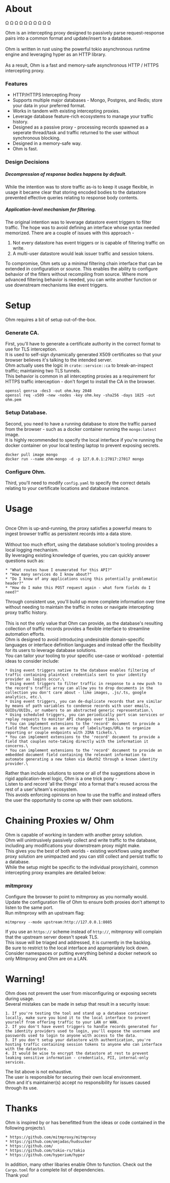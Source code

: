 # About

Ω Ω Ω Ω Ω Ω Ω Ω Ω Ω

Ohm is an intercepting proxy designed to passively parse request-response pairs into a common format and update/insert to a database.\
\
Ohm is written in rust using the powerful tokio asynchronous runtime engine and leveraging hyper as an HTTP library.\
\
As a result, Ohm is a fast and memory-safe asynchronous HTTP / HTTPS intercepting proxy.

### Features

- HTTP/HTTPS Intercepting Proxy
- Supports multiple major databases - Mongo, Postgres, and Redis; store your data in your preferred format.
- Works in tandem with existing intercepting proxies.
- Leverage database feature-rich ecosystems to manage your traffic history.
- Designed as a passive proxy - processing records spawned as a seperate thread/task and traffic returned to the user without synchronous blocking.
- Designed in a memory-safe way.
- Ohm is fast.

### Design Decisions

##### Decompression of response bodies happens by default.
While the intention was to store traffic as-is to keep it usage flexible,
in usage it became clear that storing encoded bodies to the datastore
prevented effective queries relating to response body contents.

##### Application-level mechanism for filtering.
The original intention was to leverage datastore event triggers to filter traffic.
The hope was to avoid defining an interface whose syntax needed memorized.
There are a couple of issues with this approach -
1. Not every datastore has event triggers or is capable of filtering traffic on write.
2. A multi-user datastore would leak issuer traffic and session tokens.

To compromise, Ohm sets up a minimal filtering chain interface that can be extended in configuration or source.
This enables the ability to configure behavior of the filters without recompiling from source.
Where more advanced filtering behavior is needed, you can write another function or use downstream mechanisms like event triggers.

# Setup

Ohm requires a bit of setup out-of-the-box.

### Generate CA.

First, you'll have to generate a certificate authority in the correct format to use for TLS interception.\
It is used to self-sign dynamically generated X509 certificates so that your browser believes it's talking to the intended server.\
Ohm actually uses the logic in `crate::service::ca` to break-an-inspect traffic; maintaining two TLS tunnels.\
This behavior is common in all intercepting proxies as a requirement for HTTPS traffic interception - don't forget to install the CA in the browser.

```
openssl genrsa -des3 -out ohm.key 2048
openssl req -x509 -new -nodes -key ohm.key -sha256 -days 1825 -out ohm.pem
```

### Setup Database.

Second, you need to have a running database to store the traffic parsed from the browser - such as a docker container running the `mongo:latest` image.\
It is highly recommended to specify the local interface if you're running the docker container on your local testing laptop to prevent exposing secrets.

```
docker pull image mongo
docker run --name ohm-mongo -d -p 127.0.0.1:27017:27017 mongo
```

### Configure Ohm.

Third, you'll need to modify `config.yaml` to specify the correct details relating to your certificate locations and database instance.

# Usage
\
Once Ohm is up-and-running, the proxy satisfies a powerful means to ingest browser traffic as persistent records into a data store.\
\
Without too much effort, using the database solution's tooling provides a local logging mechanism.\
By leveraging existing knowledge of queries, you can quickly answer questions such as:

    * "What routes have I enumerated for this API?"
    * "How many services do I know about?"
    * "Do I know of any applications using this potentially problematic header?"
    * "How do I make this POST request again - what form fields do I need?"

Through consistent use, you'll build up more complete information over time without needing to maintain the traffic in notes or navigate intercepting proxy traffic history.\
\
This is not the only value that Ohm can provide, as the database's resulting collection of traffic records provides a flexible interface to streamline automation efforts.\
Ohm is designed to avoid introducing undesirable domain-specific languages or interface definition languages and instead offer the flexibility for its users to leverage database solutions.\
You can tailor your tooling to your specific use-case or workload - potential ideas to consider include:

    * Using event triggers native to the database enables filtering of traffic containing plaintext credentials sent to your identity provider as logins occur.\
    * Using event triggers to filter traffic in response to a new push to the record's traffic array can allow you to drop documents in the collection you don't care about - like images, .js/.ts, google analytics, etc.\
    * Using event triggers, you can de-duplicate records that are similar by means of path variables to condense records with user emails, GUIDs/UUIDs, or numbers to an abstracted generic representation.\
    * Using scheduled triggers, you can periodically port scan services or replay requests to monitor API changes over time.\
    * You can implement extensions to the 'record' document to provide a field that functions as an array of labels/tags/URLs to organize reporting or couple endpoints with JIRA tickets.\
    * You can implement extensions to the 'record' document to provide a field that couples note-taking directly with the information it concerns.\
    * You can implement extensions to the 'record' document to provide an embedded document field containing the relevant information to automate generating a new token via OAuth2 through a known identity provider.\

Rather than include solutions to some or all of the suggestions above in rigid application-level logic, Ohm is a one trick pony -\
Listen to and record 'all the things' into a format that's reused across the rest of a user's/team's ecosystem.\
This avoids enforcing opinions on how to use the traffic and instead offers the user the opportunity to come up with their own solutions.

# Chaining Proxies w/ Ohm

Ohm is capable of working in tandem with another proxy solution.\
Ohm will unintrusively passively collect and write traffic to the database, including any modifications your downstream proxy might make.\
This gives you the best of both worlds - existing workflows using another proxy solution are unimpacted and you can still collect and persist traffic to a database.\
While the setup might be specific to the individual proxy(chain), common intercepting proxy examples are detailed below:

### mitmproxy

Configure the browser to point to mitmproxy as you normally would.\
Update the configuration file of Ohm to ensure both proxies don't attempt to listen to the same port.\
Run mitmproxy with an upstream flag:

```
mitmproxy --mode upstream:http://127.0.0.1:8085
```

If you use an `https://` scheme instead of `http://`, mitmproxy will complain that the upstream server doesn't speak TLS.\
This issue will be triaged and addressed, it is currently in the backlog.\
Be sure to restrict to the local interface and appropriately lock down.\
Consider namespaces or putting everything behind a docker network so only Mitmproxy and Ohm are on a LAN.

# Warning!

Ohm does not prevent the user from misconfiguring or exposing secrets during usage.\
Several mistakes can be made in setup that result in a security issue:

    1. If you're testing the tool and stand up a database container locally, make sure you bind it to the local interface to prevent yourself from offering traffic to your LAN or WAN.
    2. If you don't have event triggers to handle records generated for the identity providers used to login, you'll expose the username and passwords used to login to anyone with access to the data.
    3. If you don't setup your datastore with authentication, you're hosting traffic containing session tokens to anyone who can interface with the datastore.
    4. It would be wise to encrypt the datastore at rest to prevent leaking sensitive information - credentials, PII, internal-only services.

The list above is not exhaustive.\
The user is responsible for securing their own local environment.\
Ohm and it's maintainer(s) accept no responsibility for issues caused through its use.

# Thanks

Ohm is inspired by or has benefitted from the ideas or code contained in the following projects:\

    * https://github.com/mitmproxy/mitmproxy
    * https://github.com/omjadas/hudsucker
    * https://github.com/
    * https://github.com/tokio-rs/tokio
    * https://github.com/hyperium/hyper

In addition, many other libaries enable Ohm to function. Check out the `Cargo.toml` for a complete list of dependencies.\
Thank you!
